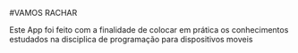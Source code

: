#VAMOS RACHAR

Este App foi feito com a finalidade de colocar em prática os conhecimentos estudados na disciplica de programação para dispositivos moveis
